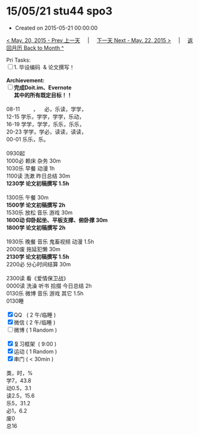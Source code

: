 # 15/05/21 stu44 spo3

- Created on 2015-05-21 00:00:00

[< May. 20, 2015 - Prev 上一天](/lifelogs/2015/05/d20.md) &nbsp; &nbsp; | &nbsp; &nbsp; [下一天 Next - May. 22, 2015 >](/lifelogs/2015/05/d22.md) &nbsp; &nbsp; |  &nbsp; &nbsp; [返回月历 Back to Month ^](/lifelogs/2015/05/index.md)
<br/><div>Pri Tasks:<br/><input type="checkbox" />1. 毕设编码  & 论文撰写！</div>    <div><br/></div>    <div><b>Archievement:</b></div>    <div><b><input type="checkbox" />完成Doit.im、</b><b>Evernote</b></div>    <div><b>      其中的</b><b>所有</b><b>既定目标！！</b></div>    <div>        <div><br/></div>08-11         ，    必，乐读，学学，<br/>12-15 学乐，学学，学学，乐动，<br/>16-19 学学，学学，乐乐，乐乐，<br/>20-23 学学，学必，读读，读读，    </div>    <div>00-01 乐乐，乐。<br/>        <div><br/></div>0930起    </div>    <div>1000必 赖床 杂务 30m<br/>1030乐 早餐 动漫 1h</div>    <div>1100读 洗漱 昨日总结 30m</div>    <div><b>1230学</b><b> 论文初稿撰写</b><b> 1.5h</b></div>    <div>        <div><br/></div>1300乐 午餐 30m    </div>    <div><b>1500学</b><b> 论文初稿撰写</b><b> 2h</b></div>    <div>1530乐 放松 音乐 游戏 30m</div>    <div><b>1600动 仰卧起坐、平板支撑、俯卧撑 30m</b></div>    <div><b>1800学 </b><b>论文初稿撰写 2</b><b>h</b></div>    <div>        <div><br/></div>1930乐 晚餐 音乐 鬼畜视频 动漫 1.5h    </div>    <div>2000废 拖延犯懒 30m<br/><b>2130学</b><b> </b><b>论文初稿撰写</b><b> 1.5h</b></div>    <div>        <div>2200必 分心时间结算 30m</div>        <div><br/></div>        <div>2300读 看《爱情保卫战》</div>0000读 洗澡 听书 拾掇 今日总结 2h    </div>    <div>0130乐 微博 音乐 游戏 其它 1.5h</div>    <div>0130睡</div>    <div><br/></div>    <div><input type="checkbox" checked="true" />QQ   ( 2 午/临睡 ) <br/><input type="checkbox" checked="true" />微信 ( 2 午/临睡 ) </div>    <div><input type="checkbox" />微博 ( 1 Random ) </div>    <div><br/></div>    <div><input type="checkbox" checked="true" />复习框架  ( 9:00 ) <br/></div>    <div><input type="checkbox" checked="true" />运动 ( 1 Random ) </div>    <div><input type="checkbox" checked="true" />串门 ( < 30min ) </div>    <div>        <div><br/></div>类，时，%<br/>学7，43.8<br/>动0.5，3.1<br/>读2.5，15.6<br/>乐5，31.2<br/>必1，6.2<br/>废0<br/>总16</div>
